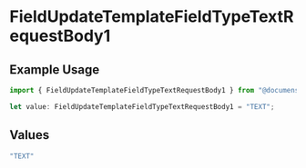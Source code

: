 # FieldUpdateTemplateFieldTypeTextRequestBody1

## Example Usage

```typescript
import { FieldUpdateTemplateFieldTypeTextRequestBody1 } from "@documenso/sdk-typescript/models/operations";

let value: FieldUpdateTemplateFieldTypeTextRequestBody1 = "TEXT";
```

## Values

```typescript
"TEXT"
```
